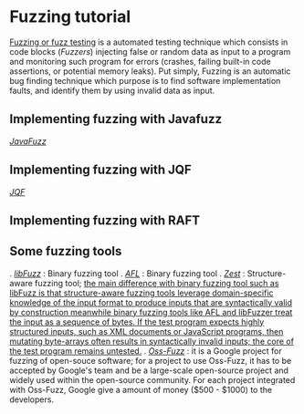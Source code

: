 # Fuzzing tutorial

[Fuzzing or fuzz testing](https://en.wikipedia.org/wiki/Fuzzing) is a automated testing technique which consists in code blocks (*Fuzzers*) injecting false or random data as input to a program and monitoring such program for errors (crashes, failing built-in code assertions, or potential memory leaks). Put simply, Fuzzing is an automatic bug finding technique which purpose is to find software implementation faults, and identify them by using invalid data as input.

## Implementing fuzzing with Javafuzz
[*JavaFuzz*](https://gitlab.com/gitlab-org/security-products/analyzers/fuzzers/javafuzz)

## Implementing fuzzing with JQF
[*JQF*](https://github.com/rohanpadhye/jqf#what-is-structure-aware-fuzzing)

## Implementing fuzzing with RAFT

## Some fuzzing tools

. [*libFuzz*]() : Binary fuzzing tool
. [*AFL*]() : Binary fuzzing tool
. [*Zest*]() : Structure-aware fuzzing tool; [the main difference with binary fuzzing tool such as libFuzz is that structure-aware fuzzing tools leverage domain-specific knowledge of the input format to produce inputs that are syntactically valid by construction meanwhile binary fuzzing tools like AFL and libFuzzer treat the input as a sequence of bytes. If the test program expects highly structured inputs, such as XML documents or JavaScript programs, then mutating byte-arrays often results in syntactically invalid inputs; the core of the test program remains untested.](https://github.com/rohanpadhye/jqf#what-is-structure-aware-fuzzing)
. [*Oss-Fuzz*](https://github.com/google/oss-fuzz) : it is a Google project for fuzzing of open-souce software; for a project to use Oss-Fuzz, it has to be accepted by Google's team and be a large-scale open-source project and widely used within the open-source community. For each project integrated with Oss-Fuzz, Google give a amount of money ($500 - $1000) to the developers.